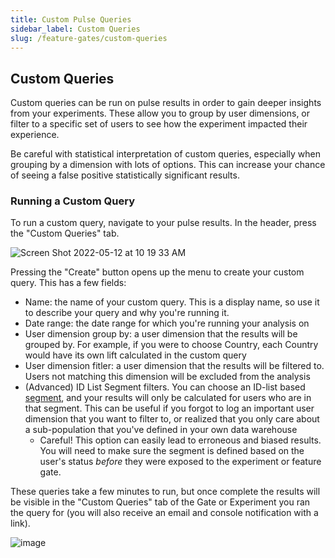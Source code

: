 ```yaml
---
title: Custom Pulse Queries
sidebar_label: Custom Queries
slug: /feature-gates/custom-queries
---
```


## Custom Queries

Custom queries can be run on pulse results in order to gain deeper insights from your experiments. These allow you to group by user dimensions, or filter to a specific set of users to see how the experiment impacted their experience.

Be careful with statistical interpretation of custom queries, especially when grouping by a dimension with lots of options. This can increase your chance of seeing a false positive statistically significant results.

### Running a Custom Query

To run a custom query, navigate to your pulse results. In the header, press the "Custom Queries" tab.

![Screen Shot 2022-05-12 at 10 19 33 AM](https://user-images.githubusercontent.com/102695539/168132433-83907af3-1b25-47e2-8734-9708b9377ae3.png)

Pressing the "Create" button opens up the menu to create your custom query. This has a few fields:

- Name: the name of your custom query. This is a display name, so use it to describe your query and why you're running it.
- Date range: the date range for which you're running your analysis on
- User dimension group by: a user dimension that the results will be grouped by. For example, if you were to choose Country, each Country would have its own lift calculated in the custom query
- User dimension fitler: a user dimension that the results will be filtered to. Users not matching this dimension will be excluded from the analysis
- (Advanced) ID List Segment filters. You can choose an ID-list based [segment](/segments), and your results will only be calculated for users who are in that segment. This can be useful if you forgot to log an important user dimension that you want to filter to, or realized that you only care about a sub-population that you've defined in your own data warehouse
  - Careful! This option can easily lead to erroneous and biased results. You will need to make sure the segment is defined based on the user's status _before_ they were exposed to the experiment or feature gate.

These queries take a few minutes to run, but once complete the results will be visible in the "Custom Queries" tab of the Gate or Experiment you ran the query for (you will also receive an email and console notification with a link).

![image](https://user-images.githubusercontent.com/102695539/168132350-a9b53b90-ee0f-480e-852d-ece86b19ffe2.png)

